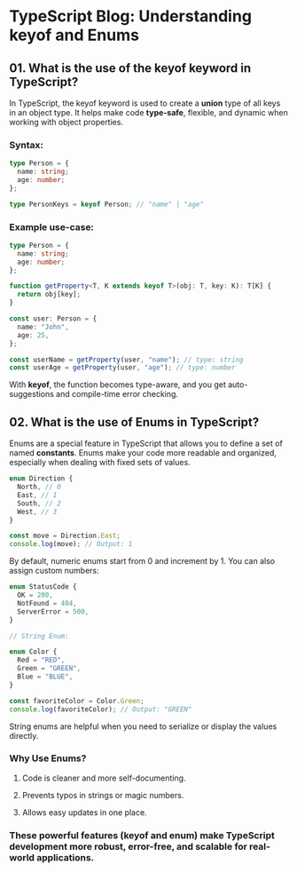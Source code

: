 # TypeScript Blog: Understanding keyof and Enums

## 01. What is the use of the keyof keyword in TypeScript?

In TypeScript, the keyof keyword is used to create a **union** type of all keys in an object type. It helps make code **type-safe**, flexible, and dynamic when working with object properties.

### Syntax:

```ts
type Person = {
  name: string;
  age: number;
};

type PersonKeys = keyof Person; // "name" | "age"
```

### Example use-case:

```ts
type Person = {
  name: string;
  age: number;
};

function getProperty<T, K extends keyof T>(obj: T, key: K): T[K] {
  return obj[key];
}

const user: Person = {
  name: "John",
  age: 25,
};

const userName = getProperty(user, "name"); // type: string
const userAge = getProperty(user, "age"); // type: number
```

With **keyof**, the function becomes type-aware, and you get auto-suggestions and compile-time error checking.

## 02. What is the use of Enums in TypeScript?

Enums are a special feature in TypeScript that allows you to define a set of named **constants**. Enums make your code more readable and organized, especially when dealing with fixed sets of values.

```ts
enum Direction {
  North, // 0
  East, // 1
  South, // 2
  West, // 3
}

const move = Direction.East;
console.log(move); // Output: 1
```

By default, numeric enums start from 0 and increment by 1. You can also assign custom numbers:

```ts
enum StatusCode {
  OK = 200,
  NotFound = 404,
  ServerError = 500,
}

// String Enum:

enum Color {
  Red = "RED",
  Green = "GREEN",
  Blue = "BLUE",
}

const favoriteColor = Color.Green;
console.log(favoriteColor); // Output: "GREEN"
```

String enums are helpful when you need to serialize or display the values directly.

### Why Use Enums?

01.  Code is cleaner and more self-documenting.

02.  Prevents typos in strings or magic numbers.

03.  Allows easy updates in one place.

### These powerful features (keyof and enum) make TypeScript development more robust, error-free, and scalable for real-world applications.
